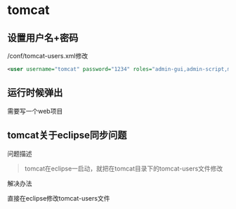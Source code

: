 # tomcat

## 设置用户名+密码

/conf/tomcat-users.xml修改

```xml
<user username="tomcat" password="1234" roles="admin-gui,admin-script,manager-gui,manager-script,manager-jmx,manager-status"/>
```

## 运行时候弹出

需要写一个web项目

## tomcat关于eclipse同步问题

问题描述

> tomcat在eclipse一启动，就把在tomcat目录下的tomcat-users文件修改

解决办法

直接在eclipse修改tomcat-users文件